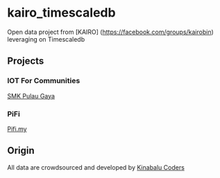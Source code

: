 # kairo_timescaledb
Open data project from [KAIRO] (https://facebook.com/groups/kairobin) leveraging on Timescaledb

## Projects

### IOT For Communities
[SMK Pulau Gaya](https://smkpulaugaya.sabah.io)

### PiFi
[Pifi.my](https://pifi.my)

## Origin
All data are crowdsourced and developed by [Kinabalu Coders](https://kinabalucoders.org)

